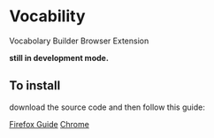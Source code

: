 # Vocability

Vocabolary Builder Browser Extension

**still in development mode.**

## To install

download the source code and then follow this guide:

[Firefox Guide](https://riptutorial.com/firefox-addon/example/26613/installing-a-temporary-add-on)
[Chrome](https://developer.chrome.com/extensions/getstarted)
